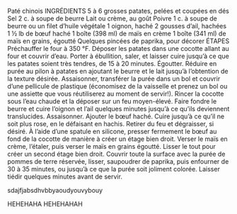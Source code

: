 <important> Paté chinois
INGRÉDIENTS
5 à 6 grosses patates, pelées et coupées en dés
Sel
2 c. à soupe de beurre
Lait ou crème, au goût
Poivre 
1 c. à soupe de beurre ou un filet d’huile végétale
1 oignon, haché
2 gousses d’ail, hachées
1 ½ lb de bœuf haché
1 boîte (398 ml) de maïs en crème 
1 boîte (341 ml) de maïs en grains, égoutté
Quelques pincées de paprika, pour décorer
ÉTAPES
Préchauffer le four à 350 °F. Déposer les patates dans une cocotte allant au four et couvrir d’eau. Porter à ébullition, saler, et laisser cuire jusqu’à ce que les patates soient très tendres, de 15 à 20 minutes. Égoutter. Réduire en purée au pilon à patates en ajoutant le beurre et le lait jusqu’à l’obtention de la texture désirée. Assaisonner, transférer la purée dans un bol et couvrir d’une pellicule de plastique (économisez de la vaisselle et prenez un bol ou une assiette que vous réutiliserez au moment de servir!).
Rincer la cocotte sous l’eau chaude et la déposer sur un feu moyen-élevé. Faire fondre le beurre et cuire l’oignon et l’ail quelques minutes jusqu’à ce qu’ils deviennent translucides. Assaisonner.
Ajouter le bœuf haché. Cuire jusqu’à ce qu’il ne soit plus rose, en le défaisant en hachis. Retirer du feu et dégraisser, si désiré.
À l’aide d’une spatule en silicone, presser fermement le bœuf au fond de la cocotte de manière à créer un étage bien droit.
Verser le maïs en crème, l’étaler, puis verser le maïs en grains égoutté. Lisser le tout pour créer un second étage bien droit.
Couvrir toute la surface avec la purée de pommes de terre réservée, lisser, saupoudrer de paprika, puis enfourner de 30 à 35 minutes, ou jusqu’à ce que la purée soit joliment colorée. Laisser tiédir quelques minutes avant de servir.
</important>

sdajfjabsdhvbbyaoudyouvybouy


HEHEHAHA
HEHEHAHAH